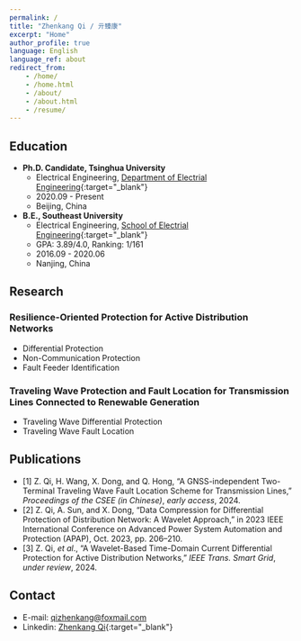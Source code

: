 ```yaml
---
permalink: /
title: "Zhenkang Qi / 亓臻康"
excerpt: "Home"
author_profile: true
language: English
language_ref: about
redirect_from:
    - /home/
    - /home.html
    - /about/
    - /about.html
    - /resume/
---
```


## Education

-   **Ph.D. Candidate, Tsinghua University**
    -   Electrical Engineering, [Department of Electrial Engineering](https://www.eea.tsinghua.edu.cn/en/){:target="\_blank"}
    -   2020.09 - Present
    -   Beijing, China
-   **B.E., Southeast University**
    -   Electrical Engineering, [School of Electrial Engineering](https://ee.seu.edu.cn/eeen/main.psp){:target="\_blank"}
    -   GPA: 3.89/4.0, Ranking: 1/161
    -   2016.09 - 2020.06
    -   Nanjing, China

## Research

### Resilience-Oriented Protection for Active Distribution Networks

-   Differential Protection
-   Non-Communication Protection
-   Fault Feeder Identification

### Traveling Wave Protection and Fault Location for Transmission Lines Connected to Renewable Generation

-   Traveling Wave Differential Protection
-   Traveling Wave Fault Location

## Publications

-   [1] Z. Qi, H. Wang, X. Dong, and Q. Hong, “A GNSS-independent Two-Terminal Traveling Wave Fault Location Scheme for Transmission Lines,” _Proceedings of the CSEE (in Chinese)_, _early access_, 2024.
-   [2] Z. Qi, A. Sun, and X. Dong, “Data Compression for Differential Protection of Distribution Network: A Wavelet Approach,” in 2023 IEEE International Conference on Advanced Power System Automation and Protection (APAP), Oct. 2023, pp. 206–210.
-   [3] Z. Qi, _et al_., “A Wavelet-Based Time-Domain Current Differential Protection for Active Distribution Networks,” _IEEE Trans. Smart Grid_, _under review_, 2024.

<!-- -   [4] Z. Qi _et al_., “Resilience-Oriented Non-Communication Protection Scheme for Distribution Networks with Inverter-Interfaced Distributed Generators,” _to be submitted_.
-   [5] Z. Qi _et al_., “A Low-Bit Traveling Wave Differential Protection for Transmission Lines Connected to Wind Farms,” _to be submitted_. -->

<!-- ## Awards  -->

<!-- -   2023, \*\* Best Paper Award -->
<!--
-   2020, **Graduation with Honor: College Graduate Excellence Award** (Top 5%)
-   2018, **National Scholarship for Undergraduate Students** (Top 5%)
-   2018, **Excellent Student of Jiangsu Province** (Top 1%)
-   2017, **President Scholarship** (Top 1%) -->

<!-- ## Projects

-   2018, **RoboMaster of National Robotics Competition**, National Third Prize
    -   Responsible for robot motion control system in **[RoboMaster](https://www.robomaster.com/en-US){:target="\_blank"} 2018**.
    -   Embedded Development & Machine Learning Algorithm -->

<!-- | ![RoboMaster](../images/robomaster02.jpg)  | ![RoboMaster](../images/robomaster01.jpg) |
| :----------------------------------------: | :---------------------------------------: |
|             RoboMaster Moment              |             RoboMaster Moment             |
| ------------------------------------------ |           ---------------------           | -->

<!-- -   2018, **Terminal and Data based Smart Grid Technology**, Score A
    -   Student Research Training Program (SRTP)
    -   Design of load forecasting algorithm -->

<!-- | ![loadforecasting](../images/loadforecastingloadforecasting01.png) | ![loadforecasting](../images/loadforecasting02.png) |
| :----------------------------------------------------------------: | :-------------------------------------------------: |
|              Results of Short-Term Load Forecasting 1              |      Results of Short-Term Load Forecasting 2       |
|             -----------------------------------------              |                ---------------------                | -->

<!-- ## Skills

-   **Data Analysis**
    -   Wavelet analysis, Sparse representation
    -   Master scientific calculation tools, such as **Python** and **MATLAB**
    -   Data Structures and Algorithms(my [LeetCode](https://github.com/qizhenkang/myLeetCode){:target="\_blank"} Record)
    -   Self-study Courses:
        -   Convex Optimization
        -   Introduction to Artificial Intelligence
        -   Deep Learning
-   **Simulation Software**
    -   Master **PSCAD/EMTDC**
-   **English**
    -   College English Test - Band 6 (CET-6), 530
    -   IELTS (Currently preparing)
    -   Master English reading/writing skills
    -   Master literature search and management methods -->

## Contact

-   E-mail: [qizhenkang@foxmail.com](mailto:qizhenkang@foxmail.com)
-   Linkedin: [Zhenkang Qi](https://www.linkedin.com/in/qizhenkang/){:target="\_blank"}

